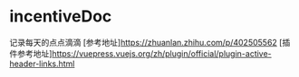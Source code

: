 # incentiveDoc

记录每天的点点滴滴
[参考地址]https://zhuanlan.zhihu.com/p/402505562
[插件参考地址]https://vuepress.vuejs.org/zh/plugin/official/plugin-active-header-links.html

